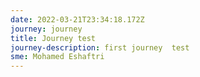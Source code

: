```yaml
---
date: 2022-03-21T23:34:18.172Z
journey: journey
title: Journey test
journey-description: first journey  test
sme: Mohamed Eshaftri
---
```

